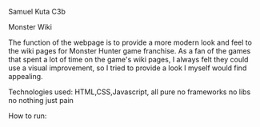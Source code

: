 Samuel Kuta C3b

Monster Wiki

The function of the webpage is to provide a more modern look and feel to the wiki pages for Monster Hunter game franchise.
As a fan of the games that spent a lot of time on the game's wiki pages, I always felt they could use a visual improvement, so I tried 
to provide a look I myself would find appealing.

Technologies used: HTML,CSS,Javascript, all pure no frameworks no libs no nothing just pain

How to run: 
